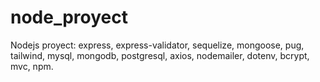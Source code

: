 # node_proyect
Nodejs proyect: express, express-validator, sequelize, mongoose, pug, tailwind, mysql, mongodb, postgresql, axios, nodemailer, dotenv, bcrypt, mvc, npm.
